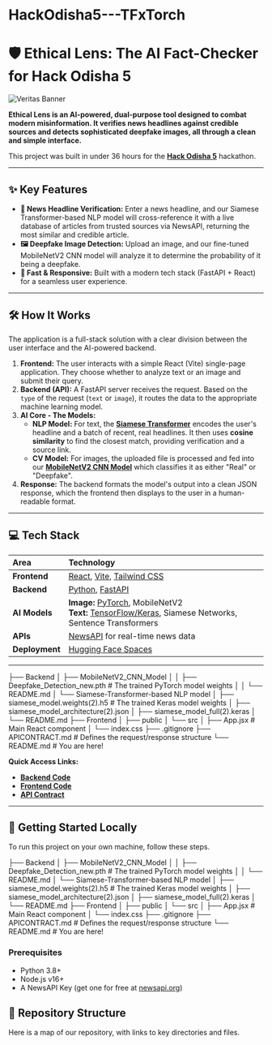# HackOdisha5---TFxTorch
# 🛡️ Ethical Lens: The AI Fact-Checker for Hack Odisha 5

![Veritas Banner](https://user-images.githubusercontent.com/83236029/210137746-12f5509e-7140-4560-a292-6d2a71e89e4c.png)

**Ethical Lens is an AI-powered, dual-purpose tool designed to combat modern misinformation. It verifies news headlines against credible sources and detects sophisticated deepfake images, all through a clean and simple interface.**

This project was built in under 36 hours for the **[Hack Odisha 5](https://hackodisha.tech/)** hackathon.

---

## ✨ Key Features

* **📰 News Headline Verification:** Enter a news headline, and our Siamese Transformer-based NLP model will cross-reference it with a live database of articles from trusted sources via NewsAPI, returning the most similar and credible article.
* **🖼️ Deepfake Image Detection:** Upload an image, and our fine-tuned MobileNetV2 CNN model will analyze it to determine the probability of it being a deepfake.
* **🚀 Fast & Responsive:** Built with a modern tech stack (FastAPI + React) for a seamless user experience.

---

## 🛠️ How It Works

The application is a full-stack solution with a clear division between the user interface and the AI-powered backend.

1.  **Frontend:** The user interacts with a simple React (Vite) single-page application. They choose whether to analyze text or an image and submit their query.
2.  **Backend (API):** A FastAPI server receives the request. Based on the `type` of the request (`text` or `image`), it routes the data to the appropriate machine learning model.
3.  **AI Core - The Models:**
    * **NLP Model:** For text, the **[Siamese Transformer](./Backend/Siamese-Transformer-based%20NLP%20model/)** encodes the user's headline and a batch of recent, real headlines. It then uses **cosine similarity** to find the closest match, providing verification and a source link.
    * **CV Model:** For images, the uploaded file is processed and fed into our **[MobileNetV2 CNN Model](./Backend/MobileNetV2_CNN_Model/)** which classifies it as either "Real" or "Deepfake".
4.  **Response:** The backend formats the model's output into a clean JSON response, which the frontend then displays to the user in a human-readable format.

---

## 💻 Tech Stack

| Area      | Technology                                                                                                                                                                                             |
| :-------- | :----------------------------------------------------------------------------------------------------------------------------------------------------------------------------------------------------- |
| **Frontend** | [React](https://reactjs.org/), [Vite](https://vitejs.dev/), [Tailwind CSS](https://tailwindcss.com/)                                                                                                     |
| **Backend** | [Python](https://www.python.org/), [FastAPI](https://fastapi.tiangolo.com/)                                                                                                                             |
| **AI Models** | **Image:** [PyTorch](https://pytorch.org/), MobileNetV2 <br> **Text:** [TensorFlow/Keras](https://www.tensorflow.org/), Siamese Networks, Sentence Transformers                                              |
| **APIs** | [NewsAPI](https://newsapi.org/) for real-time news data                                                                                                                                                |
| **Deployment**| [Hugging Face Spaces](https://huggingface.co/spaces)                                                                                                                                                   |

---

├── Backend
│   ├── MobileNetV2_CNN_Model
│   │   ├── Deepfake_Detection_new.pth      # The trained PyTorch model weights
│   │   └── README.md
│   └── Siamese-Transformer-based NLP model
│       ├── siamese_model.weights(2).h5     # The trained Keras model weights
│       ├── siamese_model_architecture(2).json
│       ├── siamese_model_full(2).keras
│       └── README.md
├── Frontend
│   ├── public
│   └── src
│       ├── App.jsx                         # Main React component
│       └── index.css
├── .gitignore
├── APICONTRACT.md                          # Defines the request/response structure
└── README.md                               # You are here!


**Quick Access Links:**
* [**Backend Code**](./Backend/)
* [**Frontend Code**](./Frontend/)
* [**API Contract**](./APICONTRACT.md)

---

## 🚀 Getting Started Locally

To run this project on your own machine, follow these steps.


├── Backend
│   ├── MobileNetV2_CNN_Model
│   │   ├── Deepfake_Detection_new.pth      # The trained PyTorch model weights
│   │   └── README.md
│   └── Siamese-Transformer-based NLP model
│       ├── siamese_model.weights(2).h5     # The trained Keras model weights
│       ├── siamese_model_architecture(2).json
│       ├── siamese_model_full(2).keras
│       └── README.md
├── Frontend
│   ├── public
│   └── src
│       ├── App.jsx                         # Main React component
│       └── index.css
├── .gitignore
├── APICONTRACT.md                          # Defines the request/response structure
└── README.md                               # You are here!



### Prerequisites

* Python 3.8+
* Node.js v16+
* A NewsAPI Key (get one for free at [newsapi.org](https://newsapi.org/))


## 📂 Repository Structure

Here is a map of our repository, with links to key directories and files.
